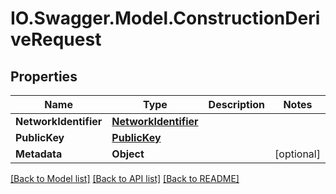 # IO.Swagger.Model.ConstructionDeriveRequest
## Properties

Name | Type | Description | Notes
------------ | ------------- | ------------- | -------------
**NetworkIdentifier** | [**NetworkIdentifier**](NetworkIdentifier.md) |  | 
**PublicKey** | [**PublicKey**](PublicKey.md) |  | 
**Metadata** | **Object** |  | [optional] 

[[Back to Model list]](../README.md#documentation-for-models) [[Back to API list]](../README.md#documentation-for-api-endpoints) [[Back to README]](../README.md)

